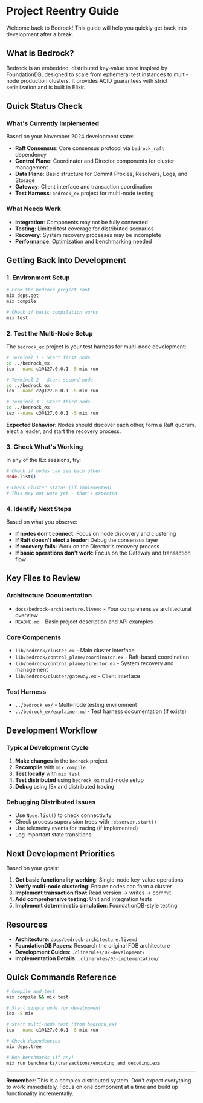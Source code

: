 # Project Reentry Guide

Welcome back to Bedrock! This guide will help you quickly get back into development after a break.

## What is Bedrock?

Bedrock is an embedded, distributed key-value store inspired by FoundationDB, designed to scale from ephemeral test instances to multi-node production clusters. It provides ACID guarantees with strict serialization and is built in Elixir.

## Quick Status Check

### What's Currently Implemented
Based on your November 2024 development state:

- **Raft Consensus**: Core consensus protocol via `bedrock_raft` dependency
- **Control Plane**: Coordinator and Director components for cluster management
- **Data Plane**: Basic structure for Commit Proxies, Resolvers, Logs, and Storage
- **Gateway**: Client interface and transaction coordination
- **Test Harness**: `bedrock_ex` project for multi-node testing

### What Needs Work
- **Integration**: Components may not be fully connected
- **Testing**: Limited test coverage for distributed scenarios
- **Recovery**: System recovery processes may be incomplete
- **Performance**: Optimization and benchmarking needed

## Getting Back Into Development

### 1. Environment Setup

```bash
# From the bedrock project root
mix deps.get
mix compile

# Check if basic compilation works
mix test
```

### 2. Test the Multi-Node Setup

The `bedrock_ex` project is your test harness for multi-node development:

```bash
# Terminal 1 - Start first node
cd ../bedrock_ex
iex --name c1@127.0.0.1 -S mix run

# Terminal 2 - Start second node  
cd ../bedrock_ex
iex --name c2@127.0.0.1 -S mix run

# Terminal 3 - Start third node
cd ../bedrock_ex
iex --name c3@127.0.0.1 -S mix run
```

**Expected Behavior**: Nodes should discover each other, form a Raft quorum, elect a leader, and start the recovery process.

### 3. Check What's Working

In any of the IEx sessions, try:

```elixir
# Check if nodes can see each other
Node.list()

# Check cluster status (if implemented)
# This may not work yet - that's expected
```

### 4. Identify Next Steps

Based on what you observe:

- **If nodes don't connect**: Focus on node discovery and clustering
- **If Raft doesn't elect a leader**: Debug the consensus layer
- **If recovery fails**: Work on the Director's recovery process
- **If basic operations don't work**: Focus on the Gateway and transaction flow

## Key Files to Review

### Architecture Documentation
- `docs/bedrock-architecture.livemd` - Your comprehensive architectural overview
- `README.md` - Basic project description and API examples

### Core Components
- `lib/bedrock/cluster.ex` - Main cluster interface
- `lib/bedrock/control_plane/coordinator.ex` - Raft-based coordination
- `lib/bedrock/control_plane/director.ex` - System recovery and management
- `lib/bedrock/cluster/gateway.ex` - Client interface

### Test Harness
- `../bedrock_ex/` - Multi-node testing environment
- `../bedrock_ex/explainer.md` - Test harness documentation (if exists)

## Development Workflow

### Typical Development Cycle
1. **Make changes** in the `bedrock` project
2. **Recompile** with `mix compile`
3. **Test locally** with `mix test`
4. **Test distributed** using `bedrock_ex` multi-node setup
5. **Debug** using IEx and distributed tracing

### Debugging Distributed Issues
- Use `Node.list()` to check connectivity
- Check process supervision trees with `:observer.start()`
- Use telemetry events for tracing (if implemented)
- Log important state transitions

## Next Development Priorities

Based on your goals:

1. **Get basic functionality working**: Single-node key-value operations
2. **Verify multi-node clustering**: Ensure nodes can form a cluster
3. **Implement transaction flow**: Read version → writes → commit
4. **Add comprehensive testing**: Unit and integration tests
5. **Implement deterministic simulation**: FoundationDB-style testing

## Resources

- **Architecture**: `docs/bedrock-architecture.livemd`
- **FoundationDB Papers**: Research the original FDB architecture
- **Development Guides**: `.clinerules/02-development/`
- **Implementation Details**: `.clinerules/03-implementation/`

## Quick Commands Reference

```bash
# Compile and test
mix compile && mix test

# Start single node for development
iex -S mix

# Start multi-node test (from bedrock_ex)
iex --name c1@127.0.0.1 -S mix run

# Check dependencies
mix deps.tree

# Run benchmarks (if any)
mix run benchmarks/transactions/encoding_and_decoding.exs
```

---

**Remember**: This is a complex distributed system. Don't expect everything to work immediately. Focus on one component at a time and build up functionality incrementally.
